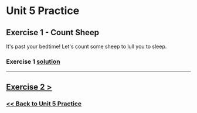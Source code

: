 # Unit 5 Practice

## **Exercise 1 - Count Sheep**

It's past your bedtime! Let's count some sheep to lull you to sleep.

### Exercise 1 [solution](./solutions/exercise_1_solution.md)

---

## [Exercise 2 >](exercise_2.md)

### [<< Back to Unit 5 Practice](/practice/unit_5/)
